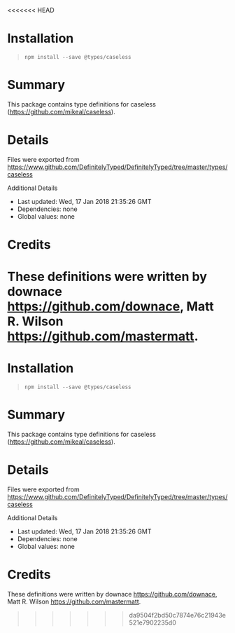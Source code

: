 <<<<<<< HEAD
# Installation
> `npm install --save @types/caseless`

# Summary
This package contains type definitions for caseless (https://github.com/mikeal/caseless).

# Details
Files were exported from https://www.github.com/DefinitelyTyped/DefinitelyTyped/tree/master/types/caseless

Additional Details
 * Last updated: Wed, 17 Jan 2018 21:35:26 GMT
 * Dependencies: none
 * Global values: none

# Credits
These definitions were written by downace <https://github.com/downace>, Matt R. Wilson <https://github.com/mastermatt>.
=======
# Installation
> `npm install --save @types/caseless`

# Summary
This package contains type definitions for caseless (https://github.com/mikeal/caseless).

# Details
Files were exported from https://www.github.com/DefinitelyTyped/DefinitelyTyped/tree/master/types/caseless

Additional Details
 * Last updated: Wed, 17 Jan 2018 21:35:26 GMT
 * Dependencies: none
 * Global values: none

# Credits
These definitions were written by downace <https://github.com/downace>, Matt R. Wilson <https://github.com/mastermatt>.
>>>>>>> da9504f2bd50c7874e76c21943e521e7902235d0
